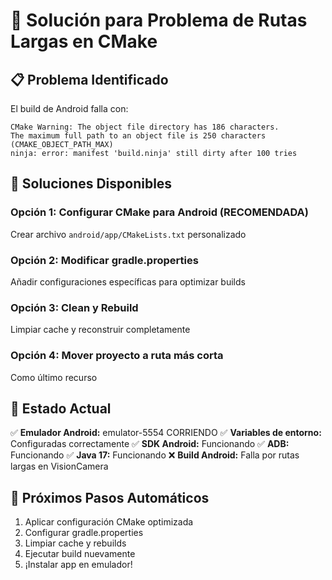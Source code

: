 # 🔧 Solución para Problema de Rutas Largas en CMake

## 📋 Problema Identificado

El build de Android falla con:
```
CMake Warning: The object file directory has 186 characters. 
The maximum full path to an object file is 250 characters (CMAKE_OBJECT_PATH_MAX)
ninja: error: manifest 'build.ninja' still dirty after 100 tries
```

## 🎯 Soluciones Disponibles

### Opción 1: Configurar CMake para Android (RECOMENDADA)
Crear archivo `android/app/CMakeLists.txt` personalizado

### Opción 2: Modificar gradle.properties
Añadir configuraciones específicas para optimizar builds

### Opción 3: Clean y Rebuild
Limpiar cache y reconstruir completamente

### Opción 4: Mover proyecto a ruta más corta
Como último recurso

## 🚀 Estado Actual

✅ **Emulador Android:** emulator-5554 CORRIENDO
✅ **Variables de entorno:** Configuradas correctamente
✅ **SDK Android:** Funcionando
✅ **ADB:** Funcionando
✅ **Java 17:** Funcionando
❌ **Build Android:** Falla por rutas largas en VisionCamera

## 🔄 Próximos Pasos Automáticos

1. Aplicar configuración CMake optimizada
2. Configurar gradle.properties
3. Limpiar cache y rebuilds
4. Ejecutar build nuevamente
5. ¡Instalar app en emulador!
